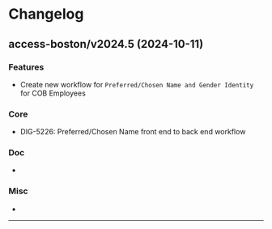 # Changelog

## access-boston/v2024.5 (2024-10-11)

### Features

- Create new workflow for `Preferred/Chosen Name and Gender Identity` for COB Employees

### Core
- DIG-5226: Preferred/Chosen Name front end to back end workflow

### Doc
- 

### Misc
- 

---
